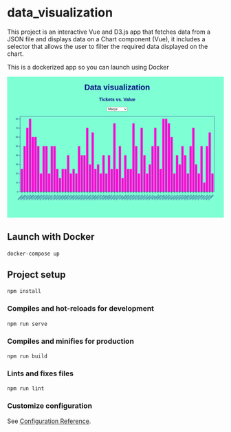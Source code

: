 # data_visualization
This project is an interactive Vue and D3.js app that fetches data from a JSON file and displays data on a Chart component (Vue), it includes a selector that allows the user to filter the required data displayed on the chart.

This is a dockerized app so you can launch using Docker

![Data Visualization](src/assets/img/data_visualization_sample.gif "Data Visualization")

## Launch with Docker
```shell
docker-compose up
```

## Project setup
```shell
npm install
```

### Compiles and hot-reloads for development
```shell
npm run serve
```

### Compiles and minifies for production
```shell
npm run build
```

### Lints and fixes files
```shell
npm run lint
```

### Customize configuration
See [Configuration Reference](https://cli.vuejs.org/config/).
